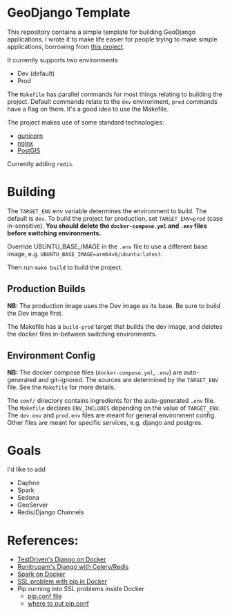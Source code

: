 # GeoDjango Template

This repository contains a simple template for building GeoDjango applications. I wrote it to make life easier for people trying to make simple applications, borrowing from [this project][1].

It currently supports two environments

- Dev (default)
- Prod

The `Makefile` has parallel commands for most things relating to building the project. Default commands relate to the `dev` environment, `prod` commands have a flag on them.
It's a good idea to use the Makefile.

The project makes use of some standard technologies:

- [gunicorn][2]
- [nginx][3]
- [PostGIS][4]

Currently adding `redis`.

# Building

The `TARGET_ENV` env variable determines the environment to build. The default is `dev`. To build the project for production, set `TARGET_ENV=prod` (case in-sensitive). **You should delete the `docker-compose.yml` and `.env` files before switching environments.**

Override UBUNTU_BASE_IMAGE in the `.env` file to use a different base image, e.g. `UBUNTU_BASE_IMAGE=arm64v8/ubuntu:latest`.

Then run `make build` to build the project.

## Production Builds

**NB:** The production image uses the Dev image as its base. Be sure to build the Dev image first.

The Makefile has a `build-prod` target that builds the dev image, and deletes the docker files in-between switching environments.

## Environment Config

**NB:** The docker compose files (`docker-compose.yml`, `.env`) are auto-generated and git-ignored. The sources are determined by the `TARGET_ENV` file. See the `Makefile` for more details.

The `conf/` directory contains ingredients for the auto-generated `.env` file. The `Makefile` declares `ENV_INCLUDES` depending on the value of `TARGET_ENV`. The `dev.env` and `prod.env` files are meant for general environment config. Other files are meant for specific services, e.g. django and postgres.

# Goals

I'd like to add

- Daphne
- Spark
- Sedona
- GeoServer
- Redis/Django Channels

# References:

- [TestDriven's Django on Docker][1]
- [Runitrupam's Django with Celery/Redis][5]
- [Spark on Docker][6]
- [SSL problem with pip in Docker](7)
- Pip running into SSL problems inside Docker
  - [pip.conf file](8)
  - [where to put pip.conf](9)

[1]: https://testdriven.io/blog/dockerizing-django-with-postgres-gunicorn-and-nginx/?utm_source=pocket_saves
[2]: https://gunicorn.org
[3]: https://www.nginx.com
[4]: https://www.postgis.net
[5]: https://github.com/runitrupam/Django-Docker-Compose-Celery-Redis-PostgreSQL
[6]: https://medium.com/@SaphE/testing-apache-spark-locally-docker-compose-and-kubernetes-deployment-94d35a54f222
[7]: https://stackoverflow.com/questions/25981703/pip-install-fails-with-connection-error-ssl-certificate-verify-failed-certi/73745221
[8]: https://stackoverflow.com/questions/59287824/specifying-multiple-trusted-hosts-in-pip-conf
[9]:https://stackoverflow.com/questions/38869231/python-cant-find-the-file-pip-conf
